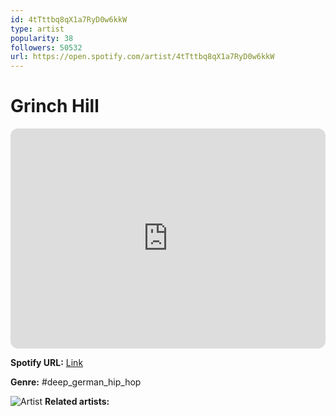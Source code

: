 ```yaml
---
id: 4tTttbq8qX1a7RyD0w6kkW
type: artist
popularity: 38
followers: 50532
url: https://open.spotify.com/artist/4tTttbq8qX1a7RyD0w6kkW
---
```

# Grinch Hill

<iframe style="border-radius:12px" src="https://open.spotify.com/embed/artist/4tTttbq8qX1a7RyD0w6kkW" width="100%" height="352" frameBorder="0" allowfullscreen="" allow="autoplay; clipboard-write; encrypted-media; fullscreen; picture-in-picture" loading="lazy"></iframe>

**Spotify URL:** [Link](https://open.spotify.com/artist/4tTttbq8qX1a7RyD0w6kkW)

**Genre:**  #deep_german_hip_hop

![Artist](https://i.scdn.co/image/ab67616d0000b27328da1ccb1566a5865ee7ec09)
**Related artists:**

